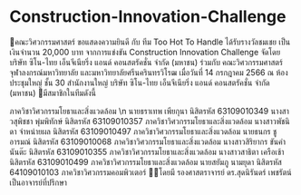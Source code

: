 # Construction-Innovation-Challenge

💐คณะวิศวกรรมศาสตร์ ขอแสดงความยินดี
 กับ
ทีม Too Hot To Handle ได้รับรางวัลชมเชย เป็นเงินจำนวน 20,000 บาท จากการแข่งขัน Construction Innovation Challenge จัดโดย บริษัท ซิโน-ไทย เอ็นจีเนียริ่ง แอนด์ คอนสตรัคชั่น จำกัด (มหาชน) ร่วมกับ คณะวิศวกรรมศาสตร์ จุฬาลงกรณ์มหาวิทยาลัย และมหาวิทยาลัยศรีนครินทรวิโรฒ เมื่อวันที่ 14 กรกฎาคม 2566 ณ ห้องประชุมใหญ่ ชั้น 30 สำนักงานใหญ่ บริษัท ซิโน-ไทย เอ็นจีเนียริ่ง แอนด์ คอนสตรัคชั่น จำกัด (มหาชน)
👥มีสมาชิกในทีมดังนี้ 

ภาควิชาวิศวกรรมโยธาและสิ่งแวดล้อม \n
นายธราเทพ เพียกุนา นิสิตรหัส 63109010349 
นางสาวสุพิชชา พุ่มพิทักษ์ นิสิตรหัส 63109010357 ภาควิชาวิศวกรรมโยธาและสิ่งแวดล้อม 
นางสาวพัชนิดา จำหน่ายผล นิสิตรหัส 63109010497 ภาควิชาวิศวกรรมโยธาและสิ่งแวดล้อม 
นายธนกร ชูอารมณ์ นิสิตรหัส 63109010068 ภาควิชาวิศวกรรมโยธาและสิ่งแวดล้อม 
นางสาวสิริยากร ขันคำนันต๊ะ นิสิตรหัส 63109010355 ภาควิชาวิศวกรรมโยธาและสิ่งแวดล้อม 
นางสาวสาธิตา เครือเช้า นิสิตรหัส 63109010499 ภาควิชาวิศวกรรมโยธาและสิ่งแวดล้อม 
นายสยัมภู นามยุดา นิสิตรหัส 64109010103 ภาควิชาวิศวกรรมคอมพิวเตอร์
👨‍🦰โดยมี รองศาสตราจารย์ ดร.สุดนิรันดร์ เพชรัตน์ เป็นอาจารย์ที่ปรึกษา

